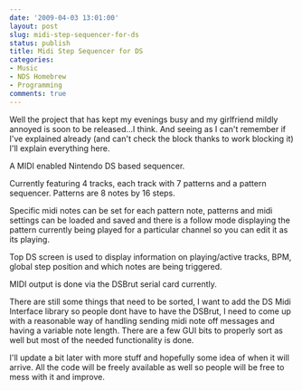 ```yaml
---
date: '2009-04-03 13:01:00'
layout: post
slug: midi-step-sequencer-for-ds
status: publish
title: Midi Step Sequencer for DS
categories:
- Music
- NDS Homebrew
- Programming
comments: true
---
```


Well the project that has kept my evenings busy and my girlfriend mildly annoyed is soon to be released...I think. And seeing as I can't remember if I've explained already (and can't check the block thanks to work blocking it) I'll explain everything here.







A MIDI enabled Nintendo DS based sequencer.







Currently featuring 4 tracks, each track with 7 patterns and a pattern sequencer. Patterns are 8 notes by 16 steps.







Specific midi notes can be set for each pattern note, patterns and midi settings can be loaded and saved and there is a follow mode displaying the pattern currently being played for a particular channel so you can edit it as its playing.







Top DS screen is used to display information on playing/active tracks, BPM, global step position and which notes are being triggered.







MIDI output is done via the DSBrut serial card currently.










There are still some things that need to be sorted, I want to add the DS Midi Interface library so people dont have to have the DSBrut, I need to come up with a reasonable way of handling sending midi note off messages and having a variable note length. There are a few GUI bits to properly sort as well but most of the needed functionality is done.










I'll update a bit later with more stuff and hopefully some idea of when it will arrive. All the code will be freely available as well so people will be free to mess with it and improve.



